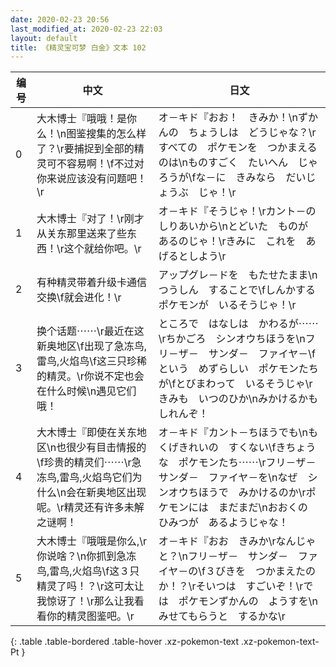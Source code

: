 ```yaml
---
date: 2020-02-23 20:56
last_modified_at: 2020-02-23 22:03
layout: default
title: 《精灵宝可梦 白金》文本 102
---
```

| 编号 | 中文 | 日文 |
| ---- | ---- | ---- |
| 0 | 大木博士『哦哦！是你么！\n图鉴搜集的怎么样了？\r要捕捉到全部的精灵可不容易啊！\f不过对你来说应该没有问题吧！\r | オ－キド『おお！　きみか！\nずかんの　ちょうしは　どうじゃな？\rすべての　ポケモンを　つかまえるのは\nものすごく　たいへん　じゃろうが\fな－に　きみなら　だいじょうぶ　じゃ！\r |
| 1 | 大木博士『对了！\r刚才从关东那里送来了些东西！\r这个就给你吧。\r | オ－キド『そうじゃ！\rカント－の　しりあいから\nとどいた　ものが　あるのじゃ！\rきみに　これを　あげるとしよう\r |
| 2 | 有种精灵带着升级卡通信交换\f就会进化！\r | アップグレ－ドを　もたせたまま\nつうしん　することで\fしんかする　ポケモンが　いるそうじゃ！\r |
| 3 | 换个话题⋯⋯\r最近在这新奥地区\f出现了急冻鸟,雷鸟,火焰鸟\f这三只珍稀的精灵。\r你说不定也会在什么时候\n遇见它们哦！ | ところで　はなしは　かわるが⋯⋯\rちかごろ　シンオウちほうを\nフリ－ザ－　サンダ－　ファイヤ－\fという　めずらしい　ポケモンたちが\fとびまわって　いるそうじゃ\rきみも　いつのひか\nみかけるかも　しれんぞ！ |
| 4 | 大木博士『即使在关东地区\n也很少有目击情报的\f珍贵的精灵们⋯⋯\r急冻鸟,雷鸟,火焰鸟它们为什么\n会在新奥地区出现呢。\r精灵还有许多未解之谜啊！ | オ－キド『カント－ちほうでも\nもくげきれいの　すくない\fきちょうな　ポケモンたち⋯⋯\rフリ－ザ－　サンダ－　ファイヤ－を\nなぜ　シンオウちほうで　みかけるのか\rポケモンには　まだまだ\nおおくの　ひみつが　あるようじゃな！ |
| 5 | 大木博士『哦哦是你么,\r你说啥？\n你抓到急冻鸟,雷鸟,火焰鸟\f这３只精灵了吗！？\r这可太让我惊讶了！\r那么让我看看你的精灵图鉴吧。\r | オ－キド『おお　きみか\rなんじゃと？\nフリ－ザ－　サンダ－　ファイヤ－の\f３びきを　つかまえたのか！？\rそいつは　すごいぞ！\rでは　ポケモンずかんの　ようすを\nみせてもらうと　するかな\r |
{: .table .table-bordered .table-hover .xz-pokemon-text .xz-pokemon-text-Pt }
